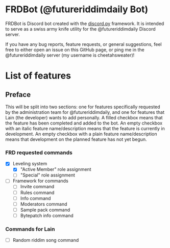 # FRDBot (@futureriddimdaily Bot)
FRDBot is Discord bot created with the [discord.py](https://discordpy.readthedocs.io/en/stable/) framework. It is intended to serve as a swiss army knife utility for the @futureriddimdaily Discord server.

If you have any bug reports, feature requests, or general suggestions, feel free to either open an issue on this GitHub page, or ping me in the @futureriddimdaily server (my username is cheetahsweater)!

# List of features
## Preface
This will be split into two sections: one for features specifically requested by the administration team for @futureriddimdaily, and one for features that Lain (the developer) wants to add personally. A filled checkbox means that the feature has been completed and added to the bot. An empty checkbox with an italic feature name/description means that the feature is currently in development. An empty checkbox with a plain feature name/description means that development on the planned feature has not yet begun.

### FRD requested commands
- [x]  Leveling system
    - [x]  "Active Member" role assignment
    - [ ]  "Special" role assignment
- [ ]  Framework for commands
    - [ ]  Invite command
    - [ ]  Rules command
    - [ ]  Info command
    - [ ]  Moderators command
    - [ ]  Sample pack command
    - [ ]  Bytepatch info command

### Commands for Lain
- [ ]  Random riddim song command
